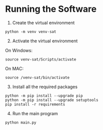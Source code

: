 # Running the Software

1. Create the virtual environment
```
python -m venv venv-sat
```

2. Activate the virtual environment

On Windows:
```
source venv-sat/Scripts/activate
```

On MAC:
```
source /venv-sat/bin/activate
```

3. Install all the required packages

```
python -m pip install --upgrade pip
python -m pip install --upgrade setuptools
pip install -r requirements
```

4. Run the main program
```
python main.py
```
